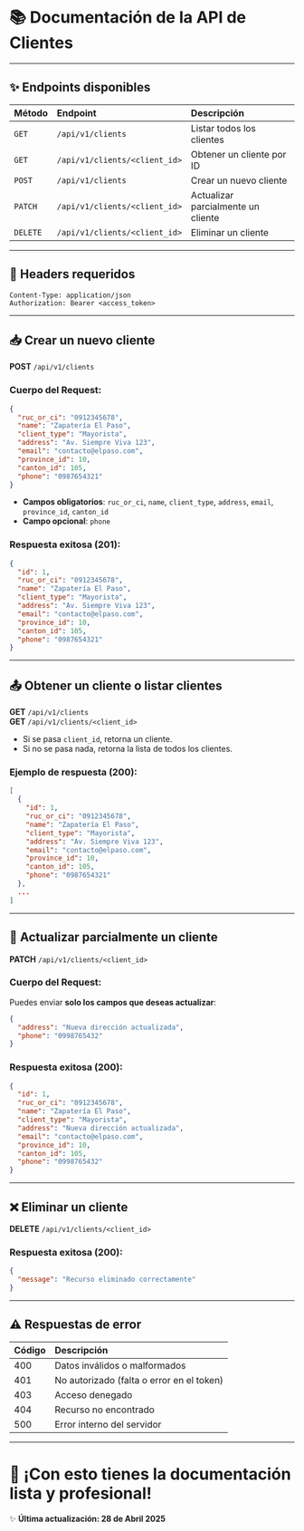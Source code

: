 # 📚 Documentación de la API de Clientes

---

## ✨ Endpoints disponibles

| Método | Endpoint | Descripción |
|:---|:---|:---|
| `GET` | `/api/v1/clients` | Listar todos los clientes |
| `GET` | `/api/v1/clients/<client_id>` | Obtener un cliente por ID |
| `POST` | `/api/v1/clients` | Crear un nuevo cliente |
| `PATCH` | `/api/v1/clients/<client_id>` | Actualizar parcialmente un cliente |
| `DELETE` | `/api/v1/clients/<client_id>` | Eliminar un cliente |

---

## 📌 Headers requeridos

```http
Content-Type: application/json
Authorization: Bearer <access_token>
```

---

## 📥 Crear un nuevo cliente

**POST** `/api/v1/clients`

### Cuerpo del Request:

```json
{
  "ruc_or_ci": "0912345678",
  "name": "Zapatería El Paso",
  "client_type": "Mayorista",
  "address": "Av. Siempre Viva 123",
  "email": "contacto@elpaso.com",
  "province_id": 10,
  "canton_id": 105,
  "phone": "0987654321"
}
```

- **Campos obligatorios**: `ruc_or_ci`, `name`, `client_type`, `address`, `email`, `province_id`, `canton_id`
- **Campo opcional**: `phone`

### Respuesta exitosa (201):

```json
{
  "id": 1,
  "ruc_or_ci": "0912345678",
  "name": "Zapatería El Paso",
  "client_type": "Mayorista",
  "address": "Av. Siempre Viva 123",
  "email": "contacto@elpaso.com",
  "province_id": 10,
  "canton_id": 105,
  "phone": "0987654321"
}
```

---

## 📤 Obtener un cliente o listar clientes

**GET** `/api/v1/clients`  
**GET** `/api/v1/clients/<client_id>`

- Si se pasa `client_id`, retorna un cliente.
- Si no se pasa nada, retorna la lista de todos los clientes.

### Ejemplo de respuesta (200):

```json
[
  {
    "id": 1,
    "ruc_or_ci": "0912345678",
    "name": "Zapatería El Paso",
    "client_type": "Mayorista",
    "address": "Av. Siempre Viva 123",
    "email": "contacto@elpaso.com",
    "province_id": 10,
    "canton_id": 105,
    "phone": "0987654321"
  },
  ...
]
```

---

## 🔄 Actualizar parcialmente un cliente

**PATCH** `/api/v1/clients/<client_id>`

### Cuerpo del Request:

Puedes enviar **solo los campos que deseas actualizar**:

```json
{
  "address": "Nueva dirección actualizada",
  "phone": "0998765432"
}
```

### Respuesta exitosa (200):

```json
{
  "id": 1,
  "ruc_or_ci": "0912345678",
  "name": "Zapatería El Paso",
  "client_type": "Mayorista",
  "address": "Nueva dirección actualizada",
  "email": "contacto@elpaso.com",
  "province_id": 10,
  "canton_id": 105,
  "phone": "0998765432"
}
```

---

## ❌ Eliminar un cliente

**DELETE** `/api/v1/clients/<client_id>`

### Respuesta exitosa (200):

```json
{
  "message": "Recurso eliminado correctamente"
}
```

---

## ⚠️ Respuestas de error

| Código | Descripción |
|:---|:---|
| 400 | Datos inválidos o malformados |
| 401 | No autorizado (falta o error en el token) |
| 403 | Acceso denegado |
| 404 | Recurso no encontrado |
| 500 | Error interno del servidor |

---

# 🚀 ¡Con esto tienes la documentación lista y profesional! 

✨️ **Última actualización: 28 de Abril 2025**

